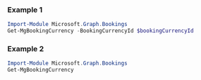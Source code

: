 ### Example 1
```powershell
Import-Module Microsoft.Graph.Bookings
Get-MgBookingCurrency -BookingCurrencyId $bookingCurrencyId
```
### Example 2
```powershell
Import-Module Microsoft.Graph.Bookings
Get-MgBookingCurrency
```
